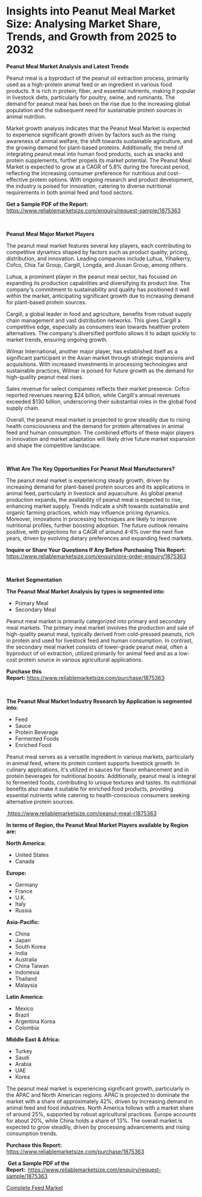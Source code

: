 <p><h1>Insights into Peanut Meal Market Size: Analysing Market Share, Trends, and Growth from 2025 to 2032</h1></p><p><strong>Peanut Meal Market Analysis and Latest Trends</strong></p>
<p><p>Peanut meal is a byproduct of the peanut oil extraction process, primarily used as a high-protein animal feed or an ingredient in various food products. It is rich in protein, fiber, and essential nutrients, making it popular in livestock diets, particularly for poultry, swine, and ruminants. The demand for peanut meal has been on the rise due to the increasing global population and the subsequent need for sustainable protein sources in animal nutrition.</p><p>Market growth analysis indicates that the Peanut Meal Market is expected to experience significant growth driven by factors such as the rising awareness of animal welfare, the shift towards sustainable agriculture, and the growing demand for plant-based proteins. Additionally, the trend of integrating peanut meal into human food products, such as snacks and protein supplements, further propels its market potential. The Peanut Meal Market is expected to grow at a CAGR of 5.8% during the forecast period, reflecting the increasing consumer preference for nutritious and cost-effective protein options. With ongoing research and product development, the industry is poised for innovation, catering to diverse nutritional requirements in both animal feed and food sectors.</p></p>
<p><strong>Get a Sample PDF of the Report:&nbsp;</strong> <a href="https://www.reliablemarketsize.com/enquiry/request-sample/1875363?utm_campaign=2744&utm_medium=2&utm_source=Github&utm_content=ia&utm_term=30032025&utm_id=peanut-meal">https://www.reliablemarketsize.com/enquiry/request-sample/1875363</a></p>
<p>&nbsp;</p>
<p><strong>Peanut Meal Major Market Players</strong></p>
<p><p>The peanut meal market features several key players, each contributing to competitive dynamics shaped by factors such as product quality, pricing, distribution, and innovation. Leading companies include Luhua, Yihaikerry, Cofco, Chia Tai Group, Cargill, Longda, and Jiusan Group, among others.</p><p>Luhua, a prominent player in the peanut meal sector, has focused on expanding its production capabilities and diversifying its product line. The company's commitment to sustainability and quality has positioned it well within the market, anticipating significant growth due to increasing demand for plant-based protein sources.</p><p>Cargill, a global leader in food and agriculture, benefits from robust supply chain management and vast distribution networks. This gives Cargill a competitive edge, especially as consumers lean towards healthier protein alternatives. The company's diversified portfolio allows it to adapt quickly to market trends, ensuring ongoing growth.</p><p>Wilmar International, another major player, has established itself as a significant participant in the Asian market through strategic expansions and acquisitions. With increased investments in processing technologies and sustainable practices, Wilmar is poised for future growth as the demand for high-quality peanut meal rises.</p><p>Sales revenue for select companies reflects their market presence: Cofco reported revenues nearing $24 billion, while Cargill's annual revenues exceeded $130 billion, underscoring their substantial roles in the global food supply chain.</p><p>Overall, the peanut meal market is projected to grow steadily due to rising health consciousness and the demand for protein alternatives in animal feed and human consumption. The combined efforts of these major players in innovation and market adaptation will likely drive future market expansion and shape the competitive landscape.</p></p>
<p>&nbsp;</p>
<p><strong>What Are The Key Opportunities For Peanut Meal Manufacturers?</strong></p>
<p><p>The peanut meal market is experiencing steady growth, driven by increasing demand for plant-based protein sources and its applications in animal feed, particularly in livestock and aquaculture. As global peanut production expands, the availability of peanut meal is expected to rise, enhancing market supply. Trends indicate a shift towards sustainable and organic farming practices, which may influence pricing dynamics. Moreover, innovations in processing techniques are likely to improve nutritional profiles, further boosting adoption. The future outlook remains positive, with projections for a CAGR of around 4-6% over the next five years, driven by evolving dietary preferences and expanding feed markets.</p></p>
<p><strong>Inquire or Share Your Questions If Any Before Purchasing This Report:</strong> <a href="https://www.reliablemarketsize.com/enquiry/pre-order-enquiry/1875363?utm_campaign=2744&utm_medium=2&utm_source=Github&utm_content=ia&utm_term=30032025&utm_id=peanut-meal">https://www.reliablemarketsize.com/enquiry/pre-order-enquiry/1875363</a></p>
<p>&nbsp;</p>
<p><strong>Market Segmentation</strong></p>
<p><strong>The Peanut Meal Market Analysis by types is segmented into:</strong></p>
<p><ul><li>Primary Meal</li><li>Secondary Meal</li></ul></p>
<p><p>Peanut meal market is primarily categorized into primary and secondary meal markets. The primary meal market involves the production and sale of high-quality peanut meal, typically derived from cold-pressed peanuts, rich in protein and used for livestock feed and human consumption. In contrast, the secondary meal market consists of lower-grade peanut meal, often a byproduct of oil extraction, utilized primarily for animal feed and as a low-cost protein source in various agricultural applications.</p></p>
<p><strong>Purchase this Report:&nbsp;</strong><a href="https://www.reliablemarketsize.com/purchase/1875363?utm_campaign=2744&utm_medium=2&utm_source=Github&utm_content=ia&utm_term=30032025&utm_id=peanut-meal">https://www.reliablemarketsize.com/purchase/1875363</a></p>
<p>&nbsp;</p>
<p><strong>The Peanut Meal Market Industry Research by Application is segmented into:</strong></p>
<p><ul><li>Feed</li><li>Sauce</li><li>Protein Beverage</li><li>Fermented Foods</li><li>Enriched Food</li></ul></p>
<p><p>Peanut meal serves as a versatile ingredient in various markets, particularly in animal feed, where its protein content supports livestock growth. In culinary applications, it's utilized in sauces for flavor enhancement and in protein beverages for nutritional boosts. Additionally, peanut meal is integral to fermented foods, contributing to unique textures and tastes. Its nutritional benefits also make it suitable for enriched food products, providing essential nutrients while catering to health-conscious consumers seeking alternative protein sources.</p></p>
<p><a href="https://www.reliablemarketsize.com/peanut-meal-r1875363?utm_campaign=2744&utm_medium=2&utm_source=Github&utm_content=ia&utm_term=30032025&utm_id=peanut-meal">&nbsp;https://www.reliablemarketsize.com/peanut-meal-r1875363</a></p>
<p><strong>In terms of Region, the Peanut Meal Market Players available by Region are:</strong></p>
<p>
    <p> <strong> North America: </strong>
        <ul>
            <li>United States</li>
            <li>Canada</li>
        </ul>
        </p> 
    <p> <strong> Europe: </strong>
        <ul>
            <li>Germany</li>
            <li>France</li>
            <li>U.K.</li>
            <li>Italy</li>
            <li>Russia</li>
        </ul>
        </p> 
    <p> <strong> Asia-Pacific: </strong>
        <ul>
            <li>China</li>
            <li>Japan</li>
            <li>South Korea</li>
            <li>India</li>
            <li>Australia</li>
            <li>China Taiwan</li>
            <li>Indonesia</li>
            <li>Thailand</li>
            <li>Malaysia</li>
        </ul>
        </p> 
    <p> <strong> Latin America: </strong>
        <ul>
            <li>Mexico</li>
            <li>Brazil</li>
            <li>Argentina Korea</li>
            <li>Colombia</li>
        </ul>
        </p> 
    <p> <strong> Middle East & Africa: </strong>
        <ul>
            <li>Turkey</li>
            <li>Saudi</li>
            <li>Arabia</li>
            <li>UAE</li>
            <li>Korea</li>
        </ul>
    </p>
    </p>
<p><p>The peanut meal market is experiencing significant growth, particularly in the APAC and North American regions. APAC is projected to dominate the market with a share of approximately 42%, driven by increasing demand in animal feed and food industries. North America follows with a market share of around 25%, supported by robust agricultural practices. Europe accounts for about 20%, while China holds a share of 13%. The overall market is expected to grow steadily, driven by processing advancements and rising consumption trends.</p></p>
<p><strong>Purchase this Report: </strong><a href="https://www.reliablemarketsize.com/purchase/1875363?utm_campaign=2744&utm_medium=2&utm_source=Github&utm_content=ia&utm_term=30032025&utm_id=peanut-meal">https://www.reliablemarketsize.com/purchase/1875363</a></p>
<p>&nbsp;<strong>Get a Sample PDF of the Report:&nbsp;&nbsp;</strong><a href="https://www.reliablemarketsize.com/enquiry/request-sample/1875363?utm_campaign=2744&utm_medium=2&utm_source=Github&utm_content=ia&utm_term=30032025&utm_id=peanut-meal">https://www.reliablemarketsize.com/enquiry/request-sample/1875363</a></p>
<p><strong></strong></p>
<p><p><a href="https://github.com/chaturberville8181/Market-Research-Report-List-1/blob/main/complete-feed-market.md?utm_campaign=2744&utm_medium=2&utm_source=Github&utm_content=ia&utm_term=30032025&utm_id=peanut-meal">Complete Feed Market</a></p></p>
